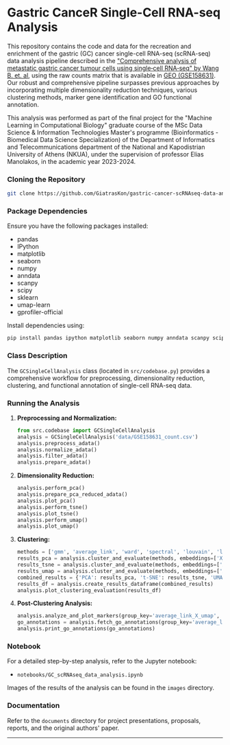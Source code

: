 
# Gastric CanceR Single-Cell RNA-seq Analysis

This repository contains the code and data for the recreation and enrichment of the gastric (GC) cancer single-cell RNA-seq (scRNA-seq) data analysis pipeline described in the ["Comprehensive analysis of metastatic gastric cancer tumour cells using single‑cell RNA‑seq" by Wang B. et. al](https://www.nature.com/articles/s41598-020-80881-2), using the raw counts matrix that is available in [GEO (GSE158631)](https://www.ncbi.nlm.nih.gov/geo/query/acc.cgi?acc=GSE158631). Our robust and comprehensive pipeline surpasses previous approaches by incorporating multiple dimensionality reduction techniques, various clustering methods, marker gene identification and GO functional annotation.

This analysis was performed as part of the final project for the "Machine Learning in Computational Biology" graduate course of the MSc Data Science & Information Technologies Master's programme (Bioinformatics - Biomedical Data Science Specialization) of the Department of Informatics and Telecommunications department of the National and Kapodistrian University of Athens (NKUA), under the supervision of professor Elias Manolakos, in the academic year 2023-2024.

### Cloning the Repository

```sh
git clone https://github.com/GiatrasKon/gastric-cancer-scRNAseq-data-analysis.git
```

### Package Dependencies

Ensure you have the following packages installed:

- pandas
- IPython
- matplotlib
- seaborn
- numpy
- anndata
- scanpy
- scipy
- sklearn
- umap-learn
- gprofiler-official

Install dependencies using:

```sh
pip install pandas ipython matplotlib seaborn numpy anndata scanpy scipy scikit-learn umap-learn gprofiler-official
```

### Class Description

The `GCSingleCellAnalysis` class (located in `src/codebase.py`) provides a comprehensive workflow for preprocessing, dimensionality reduction, clustering, and functional annotation of single-cell RNA-seq data.

### Running the Analysis

1. **Preprocessing and Normalization:**
    ```python
    from src.codebase import GCSingleCellAnalysis
    analysis = GCSingleCellAnalysis('data/GSE158631_count.csv')
    analysis.preprocess_adata()
    analysis.normalize_adata()
    analysis.filter_adata()
    analysis.prepare_adata()
    ```

2. **Dimensionality Reduction:**
    ```python
    analysis.perform_pca()
    analysis.prepare_pca_reduced_adata()
    analysis.plot_pca()
    analysis.perform_tsne()
    analysis.plot_tsne()
    analysis.perform_umap()
    analysis.plot_umap()
    ```

3. **Clustering:**
    ```python
    methods = ['gmm', 'average_link', 'ward', 'spectral', 'louvain', 'leiden']
    results_pca = analysis.cluster_and_evaluate(methods, embeddings=['X_pca'])
    results_tsne = analysis.cluster_and_evaluate(methods, embeddings=['X_tsne'])
    results_umap = analysis.cluster_and_evaluate(methods, embeddings=['X_umap'])
    combined_results = {'PCA': results_pca, 't-SNE': results_tsne, 'UMAP': results_umap}
    results_df = analysis.create_results_dataframe(combined_results)
    analysis.plot_clustering_evaluation(results_df)
    ```

4. **Post-Clustering Analysis:**
    ```python
    analysis.analyze_and_plot_markers(group_key='average_link_X_umap', n_genes=10)
    go_annotations = analysis.fetch_go_annotations(group_key='average_link_X_umap', n_genes=10)
    analysis.print_go_annotations(go_annotations)
    ```

### Notebook

For a detailed step-by-step analysis, refer to the Jupyter notebook:
- `notebooks/GC_scRNAseq_data_analysis.ipynb`

Images of the results of the analysis can be found in the `images` directory.

### Documentation

Refer to the `documents` directory for project presentations, proposals, reports, and the original authors' paper.

---